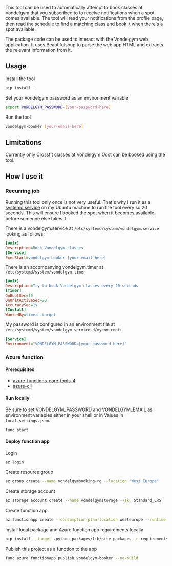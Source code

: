 This tool can be used to automatically attempt to book classes at Vondelgym that you subscribed to to receive notifications when a spot comes available.
The tool will read your notifications from the profile page, then read the schedule to find a matching class and book it when there's a spot available.

The package code can be used to interact with the Vondelgym web application. It uses Beautifulsoup to parse the web app HTML and extracts the relevant information from it.

## Usage
Install the tool
```bash
pip install .
```

Set your Vondelgym password as an environment variable
```bash
export VONDELGYM_PASSWORD=[your-password-here]
```

Run the tool
```bash
vondelgym-booker [your-email-here] 
```

## Limitations
Currently only Crossfit classes at Vondelgym Oost can be booked using the tool.

## How I use it

### Recurring job
Running this tool only once is not very useful.
That's why I run it as a [systemd service](https://www.freedesktop.org/software/systemd/man/systemd.service.html) on my Ubuntu machine to run the tool every so 20 seconds. 
This will ensure I booked the spot when it becomes available before someone else takes it.

There is a vondelgym.service at `/etc/systemd/system/vondelgym.service` looking as follows:
```ini
[Unit]
Description=Book Vondelgym classes
[Service]
ExecStart=vondelgym-booker [your-email-here]
```

There is an accompanying vondelgym.timer at `/etc/systemd/system/vondelgym.timer`
```ini
[Unit]
Description=Try to book Vondelgym classes every 20 seconds
[Timer]
OnBootSec=10
OnUnitActiveSec=20
AccuracySec=1s
[Install]
WantedBy=timers.target
```

My password is configured in an environment file at `/etc/systemd/system/vondelgym.service.d/myenv.conf`:
```ini
[Service]
Environment="VONDELGYM_PASSWORD=[your-password-here]"
```

### Azure function
#### Prerequisites
- [azure-functions-core-tools-4](https://docs.microsoft.com/en-us/azure/azure-functions/functions-run-local?tabs=v4%2Clinux%2Ccsharp%2Cportal%2Cbash#v2)
- [azure-cli](https://docs.microsoft.com/en-us/cli/azure/install-azure-cli)

#### Run locally
Be sure to set VONDELGYM_PASSWORD and VONDELGYM_EMAIL as environment variables either in your shell or in Values in `local.settings.json`.

```bash
func start
```

#### Deploy function app
Login
```bash
az login
```

Create resource group
```bash
az group create --name vondelgymbooking-rg --location "West Europe"
```

Create storage account
```bash
az storage account create --name vondelgymstorage --sku Standard_LRS
```

Create function app
```bash
az functionapp create --consumption-plan-location westeurope --runtime python --runtime-version 3.8 --functions-version 4 --name vondelgym-booker --os-type linux --storage-account vondelgymstorage
```

Install local package and Azure function app requirements locally
```bash
pip install --target .python_packages/lib/site-packages -r requirements.txt  .
```

Publish this project as a function to the app
```bash
func azure functionapp publish vondelgym-booker --no-build
```
